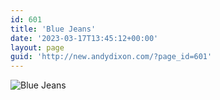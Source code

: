 ```yaml
---
id: 601
title: 'Blue Jeans'
date: '2023-03-17T13:45:12+00:00'
layout: page
guid: 'http://new.andydixon.com/?page_id=601'
---
```


![Blue Jeans](https://i0.wp.com/assets.g8x2.ldn.idrivee2-23.com/posters/Blue%20Jeans%2001.jpg?w=1200&ssl=1 "Blue Jeans")
